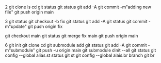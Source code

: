 2
git clone <url>
ls
cd <repo name>
git status
git status
git add -A
git commit -m"adding new file"
git push origin main

3
git status
git checkout -b fix
git status
git add -A
git status
git commit -m"update"
git push origin fix

git checkout main
git status
git merge fix main
git push origin main


6
git init
git clone<URL>
cd <REPO NAME>
git submodule add <URL>
git status
git add -A
git commit -m"submodule"
git push -u origin main
git submodule dinit --all
git status
git config --global alias.st status
git st
git config --global alais.br branch
git br
